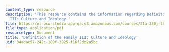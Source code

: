 ```yaml
---
content_type: resource
description: 'This resource contains the information regarding Definition of the Family
  III: Culture and Ideology.'
file: https://ol-ocw-studio-app-qa.s3.amazonaws.com/courses/21a-230j-the-contemporary-american-family-spring-2004/34adac57242c189f3925f16f2dd2a5bc_MIT21A_230JS04_defiiicul.pdf
file_type: application/pdf
resourcetype: Document
title: 'Definition of the Family III: Culture and Ideology'
uid: 34adac57-242c-189f-3925-f16f2dd2a5bc
---
```


